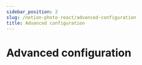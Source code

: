 ```yaml
---
sidebar_position: 2
slug: /notion-photo-react/advanced-configuration
title: Advanced configuration
---
```


# Advanced configuration
